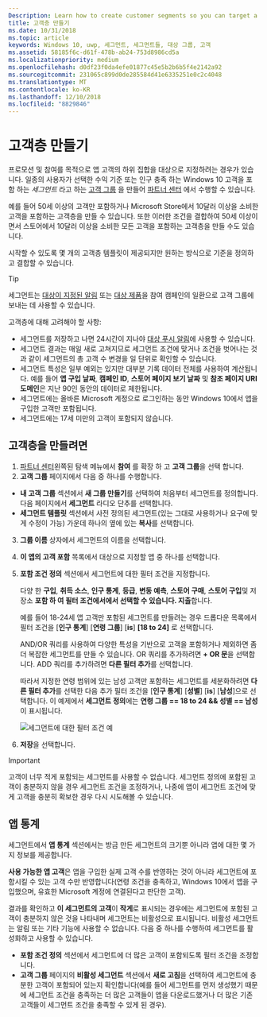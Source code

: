 ```yaml
---
Description: Learn how to create customer segments so you can target a subset of your customer base for promotional or engagement purposes.
title: 고객층 만들기
ms.date: 10/31/2018
ms.topic: article
keywords: Windows 10, uwp, 세그먼트, 세그먼트들, 대상 그룹, 고객
ms.assetid: 58185f6c-d61f-478b-ab24-753d8986cd5a
ms.localizationpriority: medium
ms.openlocfilehash: d0df23f0da4efe01877c45e5b2b6b5f4e2142a92
ms.sourcegitcommit: 231065c899d0de285584d41e6335251e0c2c4048
ms.translationtype: MT
ms.contentlocale: ko-KR
ms.lasthandoff: 12/10/2018
ms.locfileid: "8829846"
---
```

# <a name="create-customer-segments"></a>고객층 만들기

프로모션 및 참여를 목적으로 앱 고객의 하위 집합을 대상으로 지정하려는 경우가 있습니다. 일종의 사용자가 선택한 수익 기준 또는 인구 충족 하는 Windows 10 고객을 포함 하는 *세그먼트* 라고 하는 [고객 그룹](create-customer-groups.md) 을 만들어 [파트너 센터](https://partner.microsoft.com/dashboard) 에서 수행할 수 있습니다.

예를 들어 50세 이상의 고객만 포함하거나 Microsoft Store에서 10달러 이상을 소비한 고객을 포함하는 고객층을 만들 수 있습니다. 또한 이러한 조건을 결합하여 50세 이상이면서 스토어에서 10달러 이상을 소비한 모든 고객을 포함하는 고객층을 만들 수도 있습니다. 

시작할 수 있도록 몇 개의 고객층 템플릿이 제공되지만 원하는 방식으로 기준을 정의하고 결합할 수 있습니다.

> [!TIP]
> 세그먼트는 [대상이 지정된 알림](send-push-notifications-to-your-apps-customers.md) 또는 [대상 제품](use-targeted-offers-to-maximize-engagement-and-conversions.md)을 참여 캠페인의 일환으로 고객 그룹에 보내는 데 사용할 수 있습니다.

고객층에 대해 고려해야 할 사항:
- 세그먼트를 저장하고 나면 24시간이 지나야 [대상 푸시 알림](send-push-notifications-to-your-apps-customers.md)에 사용할 수 있습니다.
- 세그먼트 결과는 매일 새로 고쳐지므로 세그먼트 조건에 맞거나 조건을 벗어나는 것과 같이 세그먼트의 총 고객 수 변경을 일 단위로 확인할 수 있습니다.
- 세그먼트 특성은 일부 예외는 있지만 대부분 기록 데이터 전체를 사용하여 계산됩니다. 예를 들어 **앱 구입 날짜**, **캠페인 ID**, **스토어 페이지 보기 날짜** 및 **참조 페이지 URI 도메인**은 지난 90인 동안의 데이터로 제한됩니다.
- 세그먼트에는 올바른 Microsoft 계정으로 로그인하는 동안 Windows 10에서 앱을 구입한 고객만 포함됩니다. 
- 세그먼트에는 17세 미만의 고객이 포함되지 않습니다.

## <a name="to-create-a-customer-segment"></a>고객층을 만들려면

1.  [파트너 센터](https://partner.microsoft.com/dashboard)왼쪽된 탐색 메뉴에서 **참여** 를 확장 하 고 **고객 그룹**을 선택 합니다.
2.  **고객 그룹** 페이지에서 다음 중 하나를 수행합니다.
 - **내 고객 그룹** 섹션에서 **새 그룹 만들기**를 선택하여 처음부터 세그먼트를 정의합니다. 다음 페이지에서 **세그먼트** 라디오 단추를 선택합니다.
 - **세그먼트 템플릿** 섹션에서 사전 정의된 세그먼트(있는 그대로 사용하거나 요구에 맞게 수정이 가능) 가운데 하나의 옆에 있는 **복사**를 선택합니다.
3.  **그룹 이름** 상자에서 세그먼트의 이름을 선택합니다.
4.  **이 앱의 고객 포함** 목록에서 대상으로 지정할 앱 중 하나를 선택합니다.
5.  **포함 조건 정의** 섹션에서 세그먼트에 대한 필터 조건을 지정합니다.

    다양 한 **구입**, **취득 소스**, **인구 통계**, **등급**, **변동 예측**, **스토어 구매**, **스토어 구입**및 저장소 **포함 하 여 필터 조건에서에서 선택할 수 있습니다. 지출**합니다.

    예를 들어 18-24세 앱 고객만 포함된 세그먼트를 만들려는 경우 드롭다운 목록에서 필터 조건을 [**인구 통계**] [**연령 그룹**] [**is**] **[18 to 24]** 로 선택합니다.

    AND/OR 쿼리를 사용하여 다양한 특성을 기반으로 고객을 포함하거나 제외하면 좀 더 복잡한 세그먼트를 만들 수 있습니다. OR 쿼리를 추가하려면 **+ OR 문**을 선택합니다. ADD 쿼리를 추가하려면 **다른 필터 추가**를 선택합니다.

    따라서 지정한 연령 범위에 있는 남성 고객만 포함하는 세그먼트를 세분화하려면 **다른 필터 추가**를 선택한 다음 추가 필터 조건을 [**인구 통계**] [**성별**] [**is**] [**남성**]으로 선택합니다. 이 예제에서 **세그먼트 정의**에는 **연령 그룹 == 18 to 24 &amp;&amp; 성별 == 남성**이 표시됩니다.

    ![세그먼트에 대한 필터 조건 예](images/create-segment-inclusions.png)
6. **저장**을 선택합니다.

> [!IMPORTANT]
> 고객이 너무 적게 포함되는 세그먼트를 사용할 수 없습니다. 세그먼트 정의에 포함된 고객이 충분하지 않을 경우 세그먼트 조건을 조정하거나, 나중에 앱이 세그먼트 조건에 맞게 고객을 충분히 확보한 경우 다시 시도해볼 수 있습니다.


## <a name="app-statistics"></a>앱 통계

세그먼트에서 **앱 통계** 섹션에서는 방금 만든 세그먼트의 크기뿐 아니라 앱에 대한 몇 가지 정보를 제공합니다.

**사용 가능한 앱 고객**은 앱을 구입한 실제 고객 수를 반영하는 것이 아니라 세그먼트에 포함시킬 수 있는 고객 수만 반영합니다(연령 조건을 충족하고, Windows 10에서 앱을 구입했으며, 유효한 Microsoft 계정에 연결된다고 판단한 고객).

결과를 확인하고 **이 세그먼트의 고객**이 **작게**로 표시되는 경우에는 세그먼트에 포함된 고객이 충분하지 않은 것을 나타내며 세그먼트는 비활성으로 표시됩니다. 비활성 세그먼트는 알림 또는 기타 기능에 사용할 수 없습니다. 다음 중 하나를 수행하여 세그먼트를 활성화하고 사용할 수 있습니다.

- **포함 조건 정의** 섹션에서 세그먼트에 더 많은 고객이 포함되도록 필터 조건을 조정합니다.
- **고객 그룹** 페이지의 **비활성 세그먼트** 섹션에서 **새로 고침**을 선택하여 세그먼트에 충분한 고객이 포함되어 있는지 확인합니다(예를 들어 세그먼트를 먼저 생성했기 때문에 세그먼트 조건을 충족하는 더 많은 고객들이 앱을 다운로드했거나 더 많은 기존 고객들이 세그먼트 조건을 충족할 수 있게 된 경우).
